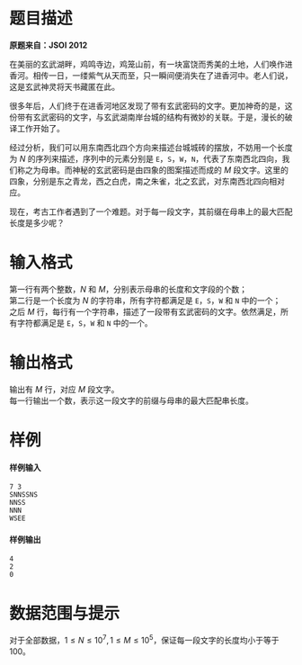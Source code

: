 
# 题目描述

**原题来自：JSOI 2012**

在美丽的玄武湖畔，鸡鸣寺边，鸡笼山前，有一块富饶而秀美的土地，人们唤作进香河。相传一日，一缕紫气从天而至，只一瞬间便消失在了进香河中。老人们说，这是玄武神灵将天书藏匿在此。

很多年后，人们终于在进香河地区发现了带有玄武密码的文字。更加神奇的是，这份带有玄武密码的文字，与玄武湖南岸台城的结构有微妙的关联。于是，漫长的破译工作开始了。

经过分析，我们可以用东南西北四个方向来描述台城城砖的摆放，不妨用一个长度为 $N$ 的序列来描述，序列中的元素分别是 `E`，`S`，`W`，`N`，代表了东南西北四向，我们称之为母串。而神秘的玄武密码是由四象的图案描述而成的 $M$ 段文字。这里的四象，分别是东之青龙，西之白虎，南之朱雀，北之玄武，对东南西北四向相对应。

现在，考古工作者遇到了一个难题。对于每一段文字，其前缀在母串上的最大匹配长度是多少呢？

# 输入格式

第一行有两个整数，$N$ 和 $M$，分别表示母串的长度和文字段的个数；  
第二行是一个长度为 $N$ 的字符串，所有字符都满足是 `E`，`S`，`W` 和 `N` 中的一个；  
之后 $M$ 行，每行有一个字符串，描述了一段带有玄武密码的文字。依然满足，所有字符都满足是 `E`，`S`，`W` 和 `N` 中的一个。

# 输出格式

输出有 $M$ 行，对应 $M$ 段文字。  
每一行输出一个数，表示这一段文字的前缀与母串的最大匹配串长度。

# 样例

#### 样例输入
```plain
7 3
SNNSSNS
NNSS
NNN
WSEE
```

#### 样例输出
```plain
4
2
0
```

# 数据范围与提示

对于全部数据，$1\le N\le 10^7,1\le M\le 10^5$，保证每一段文字的长度均小于等于 $100$。

